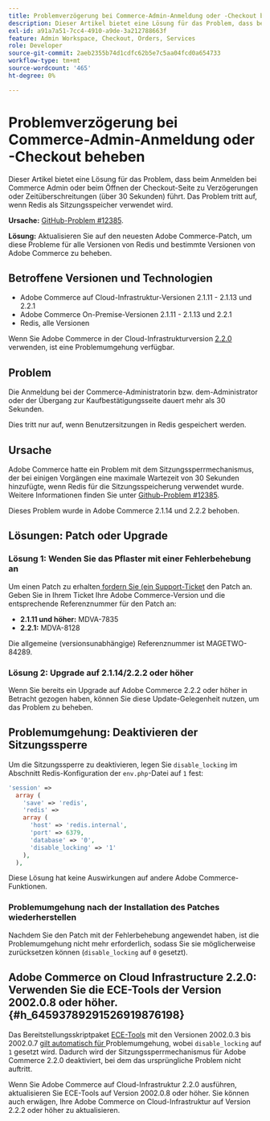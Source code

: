 ```yaml
---
title: Problemverzögerung bei Commerce-Admin-Anmeldung oder -Checkout beheben
description: Dieser Artikel bietet eine Lösung für das Problem, dass beim Anmelden bei Commerce Admin oder beim Öffnen der Checkout-Seite zu Verzögerungen oder Zeitüberschreitungen (über 30 Sekunden) führt. Das Problem tritt auf, wenn Redis als Sitzungsspeicher verwendet wird.
exl-id: a91a7a51-7cc4-4910-a9de-3a212788663f
feature: Admin Workspace, Checkout, Orders, Services
role: Developer
source-git-commit: 2aeb2355b74d1cdfc62b5e7c5aa04fcd0a654733
workflow-type: tm+mt
source-wordcount: '465'
ht-degree: 0%

---
```


# Problemverzögerung bei Commerce-Admin-Anmeldung oder -Checkout beheben

Dieser Artikel bietet eine Lösung für das Problem, dass beim Anmelden bei Commerce Admin oder beim Öffnen der Checkout-Seite zu Verzögerungen oder Zeitüberschreitungen (über 30 Sekunden) führt. Das Problem tritt auf, wenn Redis als Sitzungsspeicher verwendet wird.

**Ursache:**   [GitHub-Problem \#12385](https://github.com/magento/magento2/issues/12385).

**Lösung:** Aktualisieren Sie auf den neuesten Adobe Commerce-Patch, um diese Probleme für alle Versionen von Redis und bestimmte Versionen von Adobe Commerce zu beheben.

## Betroffene Versionen und Technologien

* Adobe Commerce auf Cloud-Infrastruktur-Versionen 2.1.11 - 2.1.13 und 2.2.1
* Adobe Commerce On-Premise-Versionen 2.1.11 - 2.1.13 und 2.2.1
* Redis, alle Versionen

Wenn Sie Adobe Commerce in der Cloud-Infrastrukturversion [2.2.0](#h_64593789291526919876198) verwenden, ist eine Problemumgehung verfügbar.

## Problem

Die Anmeldung bei der Commerce-Administratorin bzw. dem-Administrator oder der Übergang zur Kaufbestätigungsseite dauert mehr als 30 Sekunden.

Dies tritt nur auf, wenn Benutzersitzungen in Redis gespeichert werden.

## Ursache

Adobe Commerce hatte ein Problem mit dem Sitzungssperrmechanismus, der bei einigen Vorgängen eine maximale Wartezeit von 30 Sekunden hinzufügte, wenn Redis für die Sitzungsspeicherung verwendet wurde. Weitere Informationen finden Sie unter [Github-Problem \#12385](https://github.com/magento/magento2/issues/12385).

Dieses Problem wurde in Adobe Commerce 2.1.14 und 2.2.2 behoben.

## Lösungen: Patch oder Upgrade

### Lösung 1: Wenden Sie das Pflaster mit einer Fehlerbehebung an

Um einen Patch zu erhalten[ fordern Sie (ein Support-Ticket](/help/help-center-guide/help-center/magento-help-center-user-guide.md#submit-ticket) den Patch an. Geben Sie in Ihrem Ticket Ihre Adobe Commerce-Version und die entsprechende Referenznummer für den Patch an:

* **2.1.11 und höher:** MDVA-7835
* **2.2.1:** MDVA-8128

Die allgemeine (versionsunabhängige) Referenznummer ist MAGETWO-84289.

### Lösung 2: Upgrade auf 2.1.14/2.2.2 oder höher

Wenn Sie bereits ein Upgrade auf Adobe Commerce 2.2.2 oder höher in Betracht gezogen haben, können Sie diese Update-Gelegenheit nutzen, um das Problem zu beheben.

## Problemumgehung: Deaktivieren der Sitzungssperre

Um die Sitzungssperre zu deaktivieren, legen Sie `disable_locking` im Abschnitt Redis-Konfiguration der `env.php`-Datei auf `1` fest:

```php
'session' =>
  array (
    'save' => 'redis',
    'redis' =>
    array (
      'host' => 'redis.internal',
      'port' => 6379,
      'database' => '0',
      'disable_locking' => '1'
    ),
  ),
```

Diese Lösung hat keine Auswirkungen auf andere Adobe Commerce-Funktionen.

### Problemumgehung nach der Installation des Patches wiederherstellen

Nachdem Sie den Patch mit der Fehlerbehebung angewendet haben, ist die Problemumgehung nicht mehr erforderlich, sodass Sie sie möglicherweise zurücksetzen können (`disable_locking` auf `0` gesetzt).

## Adobe Commerce on Cloud Infrastructure 2.2.0: Verwenden Sie die ECE-Tools der Version 2002.0.8 oder höher. {#h_64593789291526919876198}

Das Bereitstellungsskriptpaket [ECE-Tools](https://experienceleague.adobe.com/en/docs/commerce-cloud-service/user-guide/dev-tools/ece-tools/update-package) mit den Versionen 2002.0.3 bis 2002.0.7 [gilt automatisch für ](https://experienceleague.adobe.com/docs/commerce-cloud-service/user-guide/dev-tools/ece-tools/update-package.html) Problemumgehung, wobei `disable_locking` auf `1` gesetzt wird. Dadurch wird der Sitzungssperrmechanismus für Adobe Commerce 2.2.0 deaktiviert, bei dem das ursprüngliche Problem nicht auftritt.

Wenn Sie Adobe Commerce auf Cloud-Infrastruktur 2.2.0 ausführen, aktualisieren Sie ECE-Tools auf Version 2002.0.8 oder höher. Sie können auch erwägen, Ihre Adobe Commerce on Cloud-Infrastruktur auf Version 2.2.2 oder höher zu aktualisieren.
